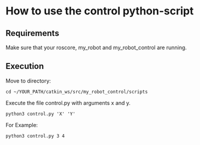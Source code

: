 # How to use the control python-script
## Requirements
Make sure that your roscore, my_robot and my_robot_control are running.

## Execution
Move to directory:
```
cd ~/YOUR_PATH/catkin_ws/src/my_robot_control/scripts
```

Execute the file control.py with arguments x and y.
```
python3 control.py 'X' 'Y'
```

For Example:
```
python3 control.py 3 4
```
